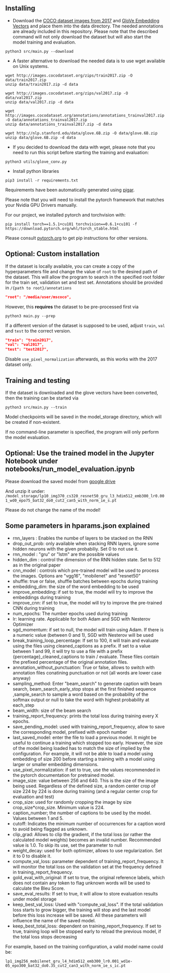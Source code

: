 ## Installing

* Download the [COCO dataset images from 2017](http://cocodataset.org/#download) and [GloVe Embedding Vectors](http://nlp.stanford.edu/data/glove.6B.zip) and place them into the data directory. The needed annotations are already included in this repository. Please note that the described command will not only download the dataset but will also start the model training and evaluation.

```
python3 src/main.py --download
```
* A faster alternative to download the needed data is to use wget available on Unix systems.

```
wget http://images.cocodataset.org/zips/train2017.zip -O data/train2017.zip
unzip data/train2017.zip -d data

wget http://images.cocodataset.org/zips/val2017.zip -O data/val2017.zip
unzip data/val2017.zip -d data

wget http://images.cocodataset.org/annotations/annotations_trainval2017.zip -O data/annotations_trainval2017.zip
unzip data/annotations_trainval2017.zip -d data

wget http://nlp.stanford.edu/data/glove.6B.zip -O data/glove.6B.zip
unzip data/glove.6B.zip -d data
```

* If you decided to download the data with wget, please note that you need to run this script before starting the training and evaluation:
```
python3 utils/glove_conv.py
```

* Install python libraries

```
pip3 install -r requirements.txt
```

Requirements have been automatically generated using [pigar](https://github.com/damnever/pigar).

Please note that you will need to install the pytorch framework that matches your Nvidia GPU Drivers manually.

For our project, we installed pytorch and torchvision with:

```
pip install torch==1.5.1+cu101 torchvision==0.6.1+cu101 -f https://download.pytorch.org/whl/torch_stable.html
```
Please consult [pytorch.org](https://pytorch.org/get-started/locally/) to get pip instructions for other versions.

## Optional: Custom installation

If the dataset is locally available, you can create a copy of the hyperparameters file and change
the value of `root` to the desired path of the dataset. This will allow the program to search in the specified root folder for the train set, validation set and test set. Annotations should be provided in `/{path to root}/annotations`

```json
"root": "/media/user/mscoco",
```

However, this **requires** the dataset to be pre-processed first via
```
python3 main.py --prep
```

If a different version of the dataset is supposed to be used, adjust `train`, `val` and `test` to the correct version.
```json
"train": "train2017",
"val": "val2017",
"test": "test2017",
```

Disable `use_pixel_normalization` afterwards, as this works with the 2017 dataset only.

## Training and testing

If the dataset is downloaded and the glove vectors have been converted, then the training can be started via

```
python3 src/main.py --train
```

Model checkpoints will be saved in the model_storage directory,
which will be created if non-existent.

If no command-line parameter is specified, the program will only perform the model evaluation.

## Optional: Use the trained model in the Jupyter Notebook under  notebooks/run_model_evaluation.ipynb

Please download the saved model from [google drive](https://drive.google.com/file/d/1V_xn4pOJ4RQRLcVfLUgLQea_QCzw_PE4/view)

And unzip it under: `/model_storage/lp10_img370_cs320_resnet50_gru_l3_hdim512_emb300_lr0.001_wd0_epo75_bat32_do0_cut2_can5_with_norm_ie_s.pt`

Please do not change the name of the model!

## Some parameters in hparams.json explained

* rnn_layers : Enables the numbe of layers to be stacked on the RNN
* drop_out_prob: only available when stacking RNN layers, ignore some hidden neurons with the given probabiliy. 
Set 0 to not use it.
* rnn_model : "gru" or "lstm"  are the possible values
* hidden_dim : control the dimension of the RNN hidden state. Set to 512 as in the original paper
* cnn_model : controls which pre-trained model will be used to process the images. Options are "vgg16", "mobilenet" 
and  "resnet50"
* shuffle: true or false, shuffle batches between epochs during training
* embedding_dim: the size of the word embedding to be used
* improve_embedding: if set to true, the model will try to improve the embeddings during training
* improve_cnn: if set to true, the model will try to improve the pre-trained CNN during training
* num_epochs: The number epochs used during training
* lr: learning rate. Applicable for both Adam and SGD with Nesterov Optimizer
* sgd_momentum: if set to null, the model will train using Adam. If there is a numeric value (between 0 and 1), SGD 
with Nesterov will be used
* break_training_loop_percentage: If set to 100, it will train and evaluate using the files using cleaned_captions as 
a prefix. If set to a value between 1 and 99, it will try to use a file with a prefix  {percentage}_cleaned_captions
to train / evaluate. These files contain the prefixed percentage of the original annotation files.
* annotation_without_punctuation: True or false, allows to switch with annotation files conatining punctuation or not 
(all words are lower case anyway)
* sampling_method: Enter "beam_search" to generate caption with beam search, beam_search_early_stop stops at the first finished sequence
,sample_search to sample a word based on the probability of the softmax output or null to take the word with highest probability at each_step
* beam_width: size of the beam search
* training_report_frequency: prints the total loss during training every X epochs.
* save_pending_model:  used with training_report_frequency, allow to save the corresponding model, prefixed 
with epoch number
* last_saved_model: enter the file to load a previous model. It might be useful to continue a training which 
stopped too early. However, the size of the model being loaded has to match the size of implied by the configuration. 
For example, it will not be able to load a model using embedding of size 200 before starting a training with a model using 
larger or smaller embedding dimensions.
* use_pixel_normalization: if set to true, use the values recommended in the pytorch documentation for pretrained model.
* image_size: value between 256 and 640. This is the size of the image being used. Regardless of the defined size, 
a random center crop of size 224 by 224 is done during training (and a regular center crop for evaluation and test)
* crop_size: used for randomly cropping the image by size crop_size*crop_size. Minimum value is 224.
* caption_number; the number of captions to be used by the model. Values between 1 and 5.
* cutoff: Indicates the minimum number of occurrences for a caption word to avoid being flagged as unknown.
* clip_grad: Allows to clip the gradient, if the total loss (or rather the calculated model weights) becomes 
an invalid number. Recommended value is 1.0. To skip its use, set the parameter to null
* weight_decay: used for both optimizer, allows to use regularization. Set it to 0 to disable it.
* compute_val_loss: parameter dependent of training_report_frequency. It will monitor the total loss on the validation 
set at the frequency defined in training_report_frequency. 
* gold_eval_with_original: If set to true, the original reference labels, which does not contain any <UNK> token to 
flag unknown words will be used to calculate the Bleu Score.
* save_eval_results: If set to true, it will allow to store evaluation results under model storage
* keep_best_val_loss:   Used with "compute_val_loss". If the total validation loss starts to grow bigger, the 
training will stop and the last model before this loss increase will be saved.
All these parameters will influence the name of the saved model.
* keep_best_total_loss: dependent on training_report_frequency. If set to true, training loop will be stopped early to 
reload the previous model, if the total loss stops decreasing

For example, based on the training configuration, a valid model name could be: 

`lp1_img256_mobilenet_gru_l4_hdim512_emb300_lr0.001_wd1e-05_epo300_bat32_do0.35_cut2_can3_with_norm_ie_s_ic.pt`

